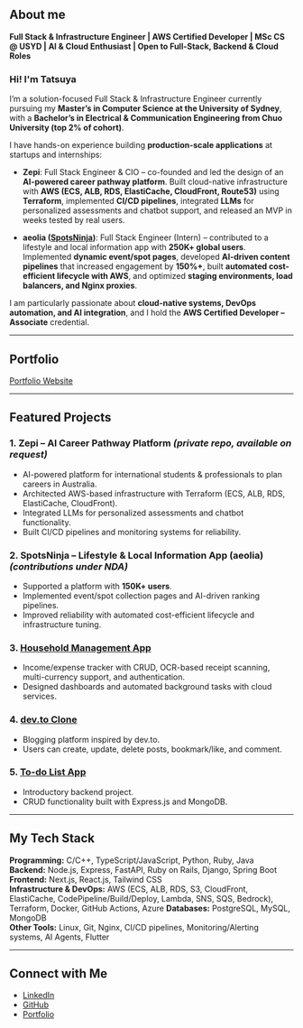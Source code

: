 ## About me  

**Full Stack & Infrastructure Engineer | AWS Certified Developer | MSc CS @ USYD | AI & Cloud Enthusiast | Open to Full-Stack, Backend & Cloud Roles**  

### Hi! I'm Tatsuya

I’m a solution-focused Full Stack & Infrastructure Engineer currently pursuing my **Master’s in Computer Science at the University of Sydney**, with a **Bachelor’s in Electrical & Communication Engineering from Chuo University (top 2% of cohort)**.  

I have hands-on experience building **production-scale applications** at startups and internships:  

- **Zepi**: Full Stack Engineer & CIO – co-founded and led the design of an **AI-powered career pathway platform**. Built cloud-native infrastructure with **AWS (ECS, ALB, RDS, ElastiCache, CloudFront, Route53)** using **Terraform**, implemented **CI/CD pipelines**, integrated **LLMs** for personalized assessments and chatbot support, and released an MVP in weeks tested by real users.  

- **aeolia ([SpotsNinja](https://spotsninja.com/))**: Full Stack Engineer (Intern) – contributed to a lifestyle and local information app with **250K+ global users**. Implemented **dynamic event/spot pages**, developed **AI-driven content pipelines** that increased engagement by **150%+**, built **automated cost-efficient lifecycle with AWS**, and optimized **staging environments, load balancers, and Nginx proxies**.  

I am particularly passionate about **cloud-native systems, DevOps automation, and AI integration**, and I hold the **AWS Certified Developer – Associate** credential.  

---

## Portfolio  
[Portfolio Website](https://tn-profile-one.vercel.app/)  

---

## Featured Projects  

### 1. Zepi – AI Career Pathway Platform *(private repo, available on request)*  
- AI-powered platform for international students & professionals to plan careers in Australia.  
- Architected AWS-based infrastructure with Terraform (ECS, ALB, RDS, ElastiCache, CloudFront).  
- Integrated LLMs for personalized assessments and chatbot functionality.  
- Built CI/CD pipelines and monitoring systems for reliability.  

### 2. SpotsNinja – Lifestyle & Local Information App (aeolia) *(contributions under NDA)*  
- Supported a platform with **150K+ users**.  
- Implemented event/spot collection pages and AI-driven ranking pipelines.  
- Improved reliability with automated cost-efficient lifecycle and infrastructure tuning.  

### 3. [Household Management App](https://github.com/Tatsuya-Naka/household-management-app)  
- Income/expense tracker with CRUD, OCR-based receipt scanning, multi-currency support, and authentication.  
- Designed dashboards and automated background tasks with cloud services.  

### 4. [dev.to Clone](https://github.com/Tatsuya-Naka/blogging-clone)  
- Blogging platform inspired by dev.to.  
- Users can create, update, delete posts, bookmark/like, and comment.  

### 5. [To-do List App](https://github.com/Tatsuya-Naka/To-do-list-using-Express.js-and-MongoDB)  
- Introductory backend project.  
- CRUD functionality built with Express.js and MongoDB.  

---

## My Tech Stack  

**Programming:** C/C++, TypeScript/JavaScript, Python, Ruby, Java  
**Backend:** Node.js, Express, FastAPI, Ruby on Rails, Django, Spring Boot
**Frontend:** Next.js, React.js, Tailwind CSS  
**Infrastructure & DevOps:** AWS (ECS, ALB, RDS, S3, CloudFront, ElastiCache, CodePipeline/Build/Deploy, Lambda, SNS, SQS, Bedrock), Terraform, Docker, GitHub Actions, Azure 
**Databases:** PostgreSQL, MySQL, MongoDB  
**Other Tools:** Linux, Git, Nginx, CI/CD pipelines, Monitoring/Alerting systems, AI Agents, Flutter

---

## Connect with Me  

- [LinkedIn](https://www.linkedin.com/in/tatsuya-nakagomi-9231a7239/)  
- [GitHub](https://github.com/Tatsuya-Naka)  
- [Portfolio](https://tn-profile-one.vercel.app/)  
